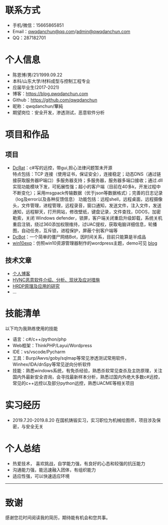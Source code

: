 # 联系方式

- 手机/微信：15665865851
- Email：qwqdanchun@qq.com/admin@qwqdanchun.com
- QQ：287182701

# 个人信息

 - 陈恩博/男/21/1999.09.22
 - 本科/山东大学/材料成型与控制工程专业
 - 应届毕业生(2017-2021)
 - 博客：https://blog.qwqdanchun.com
 - Github：https://github.com/qwqdanchun
 - 昵称：qwqdanchun/簞純
 - 期望岗位：安全开发，渗透测试，恶意软件分析

# 项目和作品

## 项目

  - [DcRat](https://www.bilibili.com/video/BV1hT4y1E7xT)：c#写的远控，带gui,担心法律问题暂未开源  
特点包括：TCP 连接（使用证书，保证安全），连接稳定；动态DNS（通过链接获取服务器IP端口）多服务器支持；多服务器，服务器多端口接收；通过.dll实现功能模块下发，可拓展性强；超小的客户端（目前在40多k，开发过程中不断变化）；采用msgpack传输数据（优于json等数据格式）；完善的日志记录（log及error以及各种反馈信息） 
功能包括：远程shell，远程桌面，远程摄像头，文件管理，进程管理，远程录音，窗口通知，发送文件，注入文件，发送通知，远程聊天，打开网站，修改壁纸，键盘记录，文件查找，DDOS，加密勒索，关闭 Windows defender，锁屏，客户端关闭重启升级卸载，系统关机重启注销，绕过360添加权限维持，过UAC提权，获取电脑详细信息，轮播图，自动任务，互斥锁，进程保护，屏蔽个别客户端等  
  - [DcBot](https://github.com/qwqdanchun/DcBot)：一个简单的僵尸网络Bot，因时间关系，目前只能算是半成品
  - [win10exp](https://github.com/qwqdanchun/win10exp)：仿照win10资源管理器制作的wordpress主题，demo可见    [blog](https://blog.qwqdanchun.com)

## 技术文章

- [个人博客](https://blog.qwqdanchun.cn)
- [HVNC恶意软件介绍、分析、现状及应对措施](https://bbs.pediy.com/thread-264956.htm)
- [HRDP原理及应用的研究](https://bbs.pediy.com/thread-265188.htm) 
- ...
        
# 技能清单

以下均为我熟练使用的技能

- 语言：c#/c++/python/php
- Web框架：ThinkPHP/Layui/Wordpress
- IDE：vs/vscode/Pycharm
- 工具：Burp/Awvs/goby/sqlmap等常见渗透测试常用软件，Winhex/IDA/dnSpy等常见逆向分析软件
- 技能：熟悉windows系统，有免杀经验，熟悉杀软常见查杀及主防原理，关注国内外最新安全咨询，会寻找最新样本分析，熟悉过国内外绝大多数c#远控，常见的c++远控以及部分python远控，熟悉UACME等相关项目

# 实习经历

- 2019.7.20-2019.8.20 在国机铸锻实习，实习职位为机械绘图师，项目涉及保密，与安全无关

# 个人总结

- 热爱技术， 喜欢挑战，自学能力强，有良好的心态和较强的抗压能力
- 沟通能力强，能迅速融入团体，有组织能力
- 适应性强，可以快速适应环境
      
---      
# 致谢
感谢您花时间阅读我的简历，期待能有机会和您共事。
